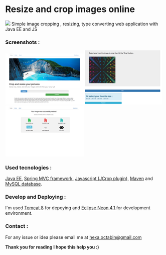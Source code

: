 # Resize and crop images online
<img src="http://deepliquid.com/img/banner/jcrop.png">
Simple image cropping , resizing, type converting web application with Java EE and JS

<h3>Screenshots : </h3>
<div>
<img src="https://github.com/Coder-ACJHP/ResizeAndCropOnline/blob/master/WebContent/resources/images/Ekran%20Resmi%202017-05-22%2000.49.56.png" width="250px" heigth="250px"><img src="https://github.com/Coder-ACJHP/ResizeAndCropOnline/blob/master/WebContent/resources/images/Ekran%20Resmi%202017-05-22%2000.50.56.png" width="250px" heigth="250px"><img src="https://github.com/Coder-ACJHP/ResizeAndCropOnline/blob/master/WebContent/resources/images/Ekran%20Resmi%202017-05-22%2000.49.51.png" width="250px" heigth="250px">
</div>
<h3> Used tecnologies :</h3> 
<a href="http://www.oracle.com/technetwork/java/javaee/overview/index.html">Java EE</a>, <a href="https://spring.io/">Spring MVC framework</a>, <a href="https://www.javascript.com/">Javascript (<a href="http://deepliquid.com/content/Jcrop.html">JCrop plugin</a>)</a>,  <a href="https://maven.apache.org/">Maven</a> and <a href="https://www.mysql.com/">MySQL database</a>.

<h3> Develop and Deploying : </h3>
I'm used <a href="https://tomcat.apache.org/download-80.cgi">Tomcat 8</a> for depoying and <a href="http://www.eclipse.org/downloads/packages/eclipse-ide-java-ee-developers/neon3">Eclipse Neon 4.1 </a> for development environment.

<h3> Contact : </h3>
For any issue or idea please email me at <a href="mailto:hexa.octabin@gmail.com">hexa.octabin@gmail.com</a>

<label><b>Thank you for reading I hope this help you :)</b></label>
